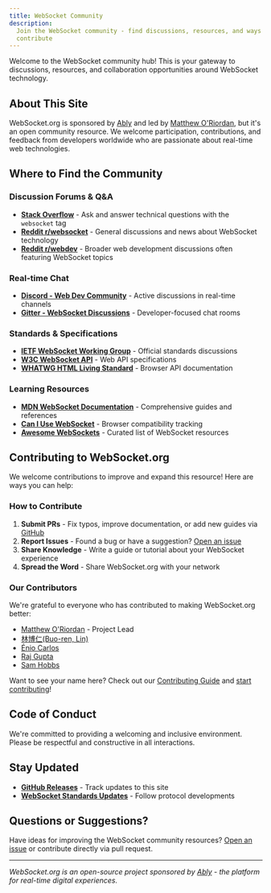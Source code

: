 ```yaml
---
title: WebSocket Community
description:
  Join the WebSocket community - find discussions, resources, and ways to
  contribute
---
```


Welcome to the WebSocket community hub! This is your gateway to discussions,
resources, and collaboration opportunities around WebSocket technology.

## About This Site

WebSocket.org is sponsored by [Ably](https://ably.com) and led by
[Matthew O'Riordan](/author/matthew-oriordan/), but it's an open community
resource. We welcome participation, contributions, and feedback from developers
worldwide who are passionate about real-time web technologies.

## Where to Find the Community

### Discussion Forums & Q&A

- **[Stack Overflow](https://stackoverflow.com/questions/tagged/websocket)** -
  Ask and answer technical questions with the `websocket` tag
- **[Reddit r/websocket](https://www.reddit.com/r/websocket/)** - General
  discussions and news about WebSocket technology
- **[Reddit r/webdev](https://www.reddit.com/r/webdev/)** - Broader web
  development discussions often featuring WebSocket topics

### Real-time Chat

- **[Discord - Web Dev Community](https://discord.gg/webdev)** - Active
  discussions in real-time channels
- **[Gitter - WebSocket Discussions](https://gitter.im/websockets/community)** -
  Developer-focused chat rooms

### Standards & Specifications

- **[IETF WebSocket Working Group](https://datatracker.ietf.org/wg/hybi/about/)** -
  Official standards discussions
- **[W3C WebSocket API](https://www.w3.org/TR/websockets/)** - Web API
  specifications
- **[WHATWG HTML Living Standard](https://html.spec.whatwg.org/multipage/web-sockets.html)** -
  Browser API documentation

### Learning Resources

- **[MDN WebSocket Documentation](https://developer.mozilla.org/en-US/docs/Web/API/WebSocket)** -
  Comprehensive guides and references
- **[Can I Use WebSocket](https://caniuse.com/websockets)** - Browser
  compatibility tracking
- **[Awesome WebSockets](https://github.com/facundofarias/awesome-websockets)** -
  Curated list of WebSocket resources

## Contributing to WebSocket.org

We welcome contributions to improve and expand this resource! Here are ways you
can help:

### How to Contribute

1. **Submit PRs** - Fix typos, improve documentation, or add new guides via
   [GitHub](https://github.com/ably/websocket.org)
2. **Report Issues** - Found a bug or have a suggestion?
   [Open an issue](https://github.com/ably/websocket.org/issues)
3. **Share Knowledge** - Write a guide or tutorial about your WebSocket
   experience
4. **Spread the Word** - Share WebSocket.org with your network

### Our Contributors

We're grateful to everyone who has contributed to making WebSocket.org better:

- [Matthew O'Riordan](https://github.com/mattheworiordan) - Project Lead
- [林博仁(Buo-ren, Lin)](https://github.com/brlin-tw)
- [Énio Carlos](https://github.com/eniocarboni)
- [Raj Gupta](https://github.com/Raj-G07)
- [Sam Hobbs](https://github.com/samhobbs)

Want to see your name here? Check out our
[Contributing Guide](https://github.com/ably/websocket.org/blob/main/CONTRIBUTING.md)
and [start contributing](https://github.com/ably/websocket.org)!

## Code of Conduct

We're committed to providing a welcoming and inclusive environment. Please be
respectful and constructive in all interactions.

## Stay Updated

- **[GitHub Releases](https://github.com/ably/websocket.org/releases)** - Track
  updates to this site
- **[WebSocket Standards Updates](https://datatracker.ietf.org/doc/rfc6455/)** -
  Follow protocol developments

## Questions or Suggestions?

Have ideas for improving the WebSocket community resources?
[Open an issue](https://github.com/ably/websocket.org/issues) or contribute
directly via pull request.

---

_WebSocket.org is an open-source project sponsored by [Ably](https://ably.com) -
the platform for real-time digital experiences._
